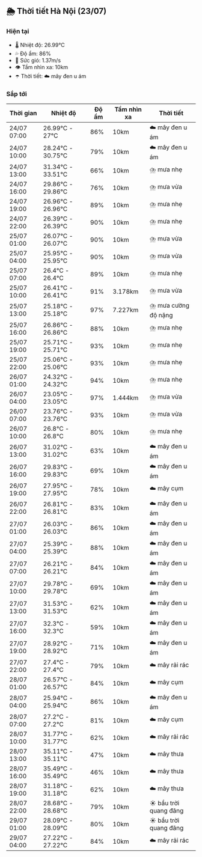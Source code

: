 ## 🌦️ Thời tiết Hà Nội (23/07)

### Hiện tại

- 🌡️ Nhiệt độ: 26.99℃
- 💦 Độ ẩm: 86%
- 💨 Sức gió: 1.37m/s
- 👁️ Tầm nhìn xa: 10km
- ☂️ Thời tiết: ☁️ mây đen u ám

### Sắp tới

| Thời gian | Nhiệt độ | Độ ẩm | Tầm nhìn xa | Thời tiết |
| --- | --- | --- | --- | --- |
| 24/07 07:00 | 26.99℃ - 27℃ | 86% | 10km | ☁️ mây đen u ám |
| 24/07 10:00 | 28.24℃ - 30.75℃ | 79% | 10km | ☁️ mây đen u ám |
| 24/07 13:00 | 31.34℃ - 33.51℃ | 66% | 10km | ⛈️ mưa nhẹ |
| 24/07 16:00 | 29.86℃ - 29.86℃ | 76% | 10km | ⛈️ mưa vừa |
| 24/07 19:00 | 26.96℃ - 26.96℃ | 89% | 10km | ⛈️ mưa nhẹ |
| 24/07 22:00 | 26.39℃ - 26.39℃ | 90% | 10km | ⛈️ mưa nhẹ |
| 25/07 01:00 | 26.07℃ - 26.07℃ | 90% | 10km | ⛈️ mưa vừa |
| 25/07 04:00 | 25.95℃ - 25.95℃ | 90% | 10km | ⛈️ mưa vừa |
| 25/07 07:00 | 26.4℃ - 26.4℃ | 89% | 10km | ⛈️ mưa nhẹ |
| 25/07 10:00 | 26.41℃ - 26.41℃ | 91% | 3.178km | ⛈️ mưa vừa |
| 25/07 13:00 | 25.18℃ - 25.18℃ | 97% | 7.227km | ⛈️ mưa cường độ nặng |
| 25/07 16:00 | 26.86℃ - 26.86℃ | 88% | 10km | ⛈️ mưa nhẹ |
| 25/07 19:00 | 25.71℃ - 25.71℃ | 93% | 10km | ⛈️ mưa nhẹ |
| 25/07 22:00 | 25.06℃ - 25.06℃ | 93% | 10km | ⛈️ mưa nhẹ |
| 26/07 01:00 | 24.32℃ - 24.32℃ | 94% | 10km | ⛈️ mưa nhẹ |
| 26/07 04:00 | 23.05℃ - 23.05℃ | 97% | 1.444km | ⛈️ mưa vừa |
| 26/07 07:00 | 23.76℃ - 23.76℃ | 93% | 10km | ⛈️ mưa vừa |
| 26/07 10:00 | 26.8℃ - 26.8℃ | 80% | 10km | ⛈️ mưa nhẹ |
| 26/07 13:00 | 31.02℃ - 31.02℃ | 63% | 10km | ☁️ mây đen u ám |
| 26/07 16:00 | 29.83℃ - 29.83℃ | 69% | 10km | ☁️ mây đen u ám |
| 26/07 19:00 | 27.95℃ - 27.95℃ | 78% | 10km | ☁️ mây cụm |
| 26/07 22:00 | 26.81℃ - 26.81℃ | 83% | 10km | ☁️ mây đen u ám |
| 27/07 01:00 | 26.03℃ - 26.03℃ | 86% | 10km | ☁️ mây đen u ám |
| 27/07 04:00 | 25.39℃ - 25.39℃ | 88% | 10km | ☁️ mây đen u ám |
| 27/07 07:00 | 26.21℃ - 26.21℃ | 84% | 10km | ☁️ mây đen u ám |
| 27/07 10:00 | 29.78℃ - 29.78℃ | 69% | 10km | ☁️ mây đen u ám |
| 27/07 13:00 | 31.53℃ - 31.53℃ | 62% | 10km | ☁️ mây đen u ám |
| 27/07 16:00 | 32.3℃ - 32.3℃ | 59% | 10km | ☁️ mây đen u ám |
| 27/07 19:00 | 28.92℃ - 28.92℃ | 71% | 10km | ☁️ mây đen u ám |
| 27/07 22:00 | 27.4℃ - 27.4℃ | 79% | 10km | ☁️ mây rải rác |
| 28/07 01:00 | 26.57℃ - 26.57℃ | 84% | 10km | ☁️ mây cụm |
| 28/07 04:00 | 25.94℃ - 25.94℃ | 86% | 10km | ☁️ mây đen u ám |
| 28/07 07:00 | 27.2℃ - 27.2℃ | 81% | 10km | ☁️ mây cụm |
| 28/07 10:00 | 31.77℃ - 31.77℃ | 62% | 10km | ☁️ mây rải rác |
| 28/07 13:00 | 35.11℃ - 35.11℃ | 47% | 10km | ☁️ mây thưa |
| 28/07 16:00 | 35.49℃ - 35.49℃ | 46% | 10km | ☁️ mây thưa |
| 28/07 19:00 | 31.18℃ - 31.18℃ | 62% | 10km | ☁️ mây thưa |
| 28/07 22:00 | 28.68℃ - 28.68℃ | 79% | 10km | ☀️ bầu trời quang đãng |
| 29/07 01:00 | 28.09℃ - 28.09℃ | 80% | 10km | ☀️ bầu trời quang đãng |
| 29/07 04:00 | 27.22℃ - 27.22℃ | 84% | 10km | ☁️ mây rải rác |
